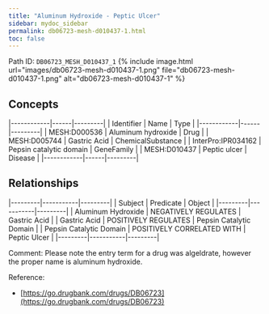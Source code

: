 ```yaml
---
title: "Aluminum Hydroxide - Peptic Ulcer"
sidebar: mydoc_sidebar
permalink: db06723-mesh-d010437-1.html
toc: false 
---
```



Path ID: `DB06723_MESH_D010437_1`
{% include image.html url="images/db06723-mesh-d010437-1.png" file="db06723-mesh-d010437-1.png" alt="db06723-mesh-d010437-1" %}

## Concepts

|------------|------|---------|
| Identifier | Name | Type    |
|------------|------|---------|
| MESH:D000536 | Aluminum hydroxide | Drug |
| MESH:D005744 | Gastric Acid | ChemicalSubstance |
| InterPro:IPR034162 | Pepsin catalytic domain | GeneFamily |
| MESH:D010437 | Peptic ulcer | Disease |
|------------|------|---------|

## Relationships

|---------|-----------|---------|
| Subject | Predicate | Object  |
|---------|-----------|---------|
| Aluminum Hydroxide | NEGATIVELY REGULATES | Gastric Acid |
| Gastric Acid | POSITIVELY REGULATES | Pepsin Catalytic Domain |
| Pepsin Catalytic Domain | POSITIVELY CORRELATED WITH | Peptic Ulcer |
|---------|-----------|---------|

Comment: Please note the entry term for a drug was algeldrate, however the proper name is aluminum hydroxide.

Reference: 
  - [https://go.drugbank.com/drugs/DB06723](https://go.drugbank.com/drugs/DB06723)
